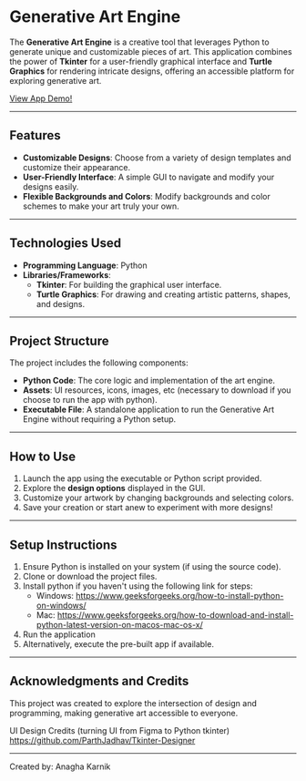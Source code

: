 # **Generative Art Engine**

The **Generative Art Engine** is a creative tool that leverages Python to generate unique and customizable pieces of art. This application combines the power of **Tkinter** for a user-friendly graphical interface and **Turtle Graphics** for rendering intricate designs, offering an accessible platform for exploring generative art.

[View App Demo!](https://drive.google.com/file/d/1Mn-iPmXz-fVkQYAE3CjDpX21ApENYzv2/view?usp=sharing)

---

## **Features**
- **Customizable Designs**: Choose from a variety of design templates and customize their appearance.
- **User-Friendly Interface**: A simple GUI to navigate and modify your designs easily.
- **Flexible Backgrounds and Colors**: Modify backgrounds and color schemes to make your art truly your own.
  
---

## **Technologies Used**
- **Programming Language**: Python
- **Libraries/Frameworks**: 
  - **Tkinter**: For building the graphical user interface.
  - **Turtle Graphics**: For drawing and creating artistic patterns, shapes, and designs.

---

## **Project Structure**
The project includes the following components:
- **Python Code**: The core logic and implementation of the art engine.
- **Assets**: UI resources, icons, images, etc (necessary to download if you choose to run the app with python).
- **Executable File**: A standalone application to run the Generative Art Engine without requiring a Python setup.

---

## **How to Use**
1. Launch the app using the executable or Python script provided.
2. Explore the **design options** displayed in the GUI.
3. Customize your artwork by changing backgrounds and selecting colors.
4. Save your creation or start anew to experiment with more designs!

---

## **Setup Instructions**
1. Ensure Python is installed on your system (if using the source code).
2. Clone or download the project files.
3. Install python if you haven't using the following link for steps:
     - Windows: https://www.geeksforgeeks.org/how-to-install-python-on-windows/
     - Mac: https://www.geeksforgeeks.org/how-to-download-and-install-python-latest-version-on-macos-mac-os-x/
5. Run the application
6. Alternatively, execute the pre-built app if available.

---

## **Acknowledgments and Credits**
This project was created to explore the intersection of design and programming, making generative art accessible to everyone.

UI Design Credits (turning UI from Figma to Python tkinter) https://github.com/ParthJadhav/Tkinter-Designer

---

Created by: Anagha Karnik
